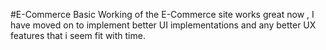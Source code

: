 #E-Commerce
Basic Working of the E-Commerce site works great now , I have moved on to implement better UI implementations and any better UX features that i seem fit with time.
